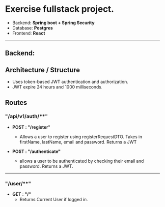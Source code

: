 # Exercise fullstack project.
- Backend: **Spring boot + Spring Security**
- Database: **Postgres**
- Frontend: **React**

---

## Backend:

## Architecture / Structure
- Uses token-based JWT authentication and authorization.
- JWT expire 24 hours and 1000 milliseconds.

## Routes
### "/api/v1/auth/**" 

  - **POST : "/register"**
    - Allows a user to register using registerRequestDTO. Takes in firstName, lastName, email and password. Returns a JWT

  - **POST : "/authenticate"**
    - allows a user to be authenticated by checking their email and password. Returns a JWT.
---
### "/user/**"

  - **GET : "/"**
    - Returns Current User if logged in.


    
